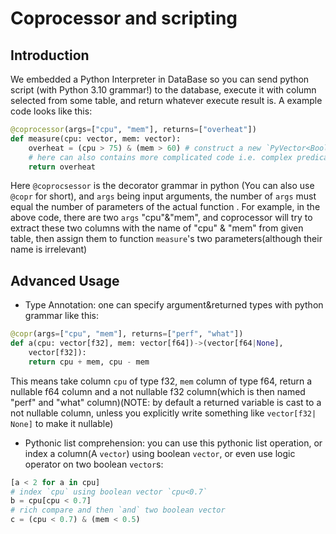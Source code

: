 # Coprocessor and scripting

## Introduction

We embedded a Python Interpreter in DataBase so you can send python script (with Python 3.10 grammar!) to the database, execute it with column selected from some table, and return whatever execute result is. A example code looks like this:

``` python
@coprocessor(args=["cpu", "mem"], returns=["overheat"])
def measure(cpu: vector, mem: vector):
    overheat = (cpu > 75) & (mem > 60) # construct a new `PyVector<Bool>`
    # here can also contains more complicated code i.e. complex predicates and branches etc.
    return overheat
```

Here `@coprocsessor` is the decorator grammar in python (You can also use `@copr` for short), and `args` being input arguments, the number of `args` must equal the number of parameters of the actual function . For example, in the above code, there are two `args` "cpu"&"mem", and coprocessor will try to extract these two columns with the name of "cpu" & "mem" from given table, then assign them to function `measure`'s two parameters(although their name is irrelevant)

## Advanced Usage

- Type Annotation: one can specify argument&returned types with python grammar like this:

``` python
@copr(args=["cpu", "mem"], returns=["perf", "what"])
def a(cpu: vector[f32], mem: vector[f64])->(vector[f64|None],
    vector[f32]):
    return cpu + mem, cpu - mem
```

This means take column `cpu` of type f32, `mem` column of type f64, return a nullable f64 column and a not nullable f32 column(which is then named "perf" and "what" column)(NOTE: by default a returned variable is cast to a not nullable column, unless you explicitly write something like `vector[f32| None]` to make it nullable)

- Pythonic list comprehension: you can use this pythonic list operation, or index a column(A `vector`) using boolean `vector`, or even use logic operator on two boolean `vector`s:

```python
[a < 2 for a in cpu]
# index `cpu` using boolean vector `cpu<0.7`
b = cpu[cpu < 0.7]
# rich compare and then `and` two boolean vector
c = (cpu < 0.7) & (mem < 0.5)
```
